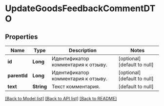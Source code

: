 # UpdateGoodsFeedbackCommentDTO
## Properties

| Name | Type | Description | Notes |
|------------ | ------------- | ------------- | -------------|
| **id** | **Long** | Идентификатор комментария к отзыву.  | [optional] [default to null] |
| **parentId** | **Long** | Идентификатор комментария к отзыву.  | [optional] [default to null] |
| **text** | **String** | Текст комментария. | [default to null] |

[[Back to Model list]](../README.md#documentation-for-models) [[Back to API list]](../README.md#documentation-for-api-endpoints) [[Back to README]](../README.md)

